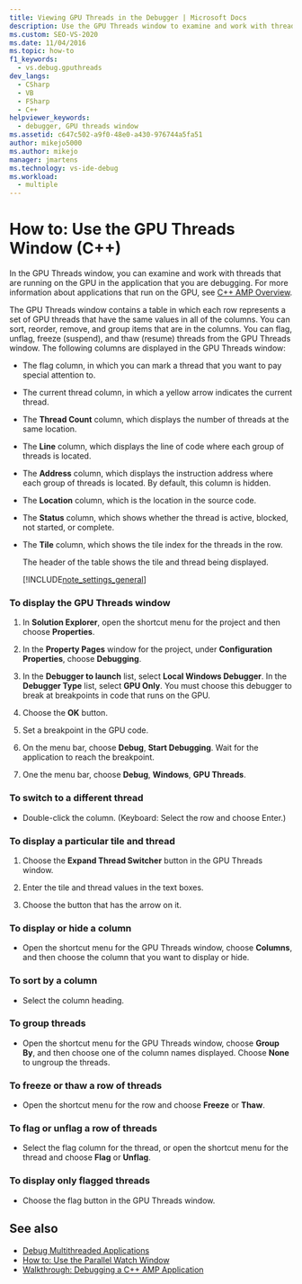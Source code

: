 ```yaml
---
title: Viewing GPU Threads in the Debugger | Microsoft Docs
description: Use the GPU Threads window to examine and work with threads that are running on the GPU in the application that you are debugging in Visual Studio.
ms.custom: SEO-VS-2020
ms.date: 11/04/2016
ms.topic: how-to
f1_keywords: 
  - vs.debug.gputhreads
dev_langs: 
  - CSharp
  - VB
  - FSharp
  - C++
helpviewer_keywords: 
  - debugger, GPU threads window
ms.assetid: c647c502-a9f0-48e0-a430-976744a5fa51
author: mikejo5000
ms.author: mikejo
manager: jmartens
ms.technology: vs-ide-debug
ms.workload: 
  - multiple
---
```

# How to: Use the GPU Threads Window (C++)
In the GPU Threads window, you can examine and work with threads that are running on the GPU in the application that you are debugging. For more information about applications that run on the GPU, see [C++ AMP Overview](/cpp/parallel/amp/cpp-amp-overview).

 The GPU Threads window contains a table in which each row represents a set of GPU threads that have the same values in all of the columns. You can sort, reorder, remove, and group items that are in the columns. You can flag, unflag, freeze (suspend), and thaw (resume) threads from the GPU Threads window. The following columns are displayed in the GPU Threads window:

- The flag column, in which you can mark a thread that you want to pay special attention to.

- The current thread column, in which a yellow arrow indicates the current thread.

- The **Thread Count** column, which displays the number of threads at the same location.

- The **Line** column, which displays the line of code where each group of threads is located.

- The **Address** column, which displays the instruction address where each group of threads is located. By default, this column is hidden.

- The **Location** column, which is the location in the source code.

- The **Status** column, which shows whether the thread is active, blocked, not started, or complete.

- The **Tile** column, which shows the tile index for the threads in the row.

  The header of the table shows the tile and thread being displayed.

  [!INCLUDE[note_settings_general](../data-tools/includes/note_settings_general_md.md)]

### To display the GPU Threads window

1. In **Solution Explorer**, open the shortcut menu for the project and then choose **Properties**.

2. In the **Property Pages** window for the project, under **Configuration Properties**, choose **Debugging**.

3. In the **Debugger to launch** list, select **Local Windows Debugger**. In the **Debugger Type** list, select **GPU Only**. You must choose this debugger to break at breakpoints in code that runs on the GPU.

4. Choose the **OK** button.

5. Set a breakpoint in the GPU code.

6. On the menu bar, choose **Debug**, **Start Debugging**. Wait for the application to reach the breakpoint.

7. One the menu bar, choose **Debug**, **Windows**, **GPU Threads**.

### To switch to a different thread

- Double-click the column. (Keyboard: Select the row and choose Enter.)

### To display a particular tile and thread

1. Choose the **Expand Thread Switcher** button in the GPU Threads window.

2. Enter the tile and thread values in the text boxes.

3. Choose the button that has the arrow on it.

### To display or hide a column

- Open the shortcut menu for the GPU Threads window, choose **Columns**, and then choose the column that you want to display or hide.

### To sort by a column

- Select the column heading.

### To group threads

- Open the shortcut menu for the GPU Threads window, choose **Group By**, and then choose one of the column names displayed. Choose **None** to ungroup the threads.

### To freeze or thaw a row of threads

- Open the shortcut menu for the row and choose **Freeze** or **Thaw**.

### To flag or unflag a row of threads

- Select the flag column for the thread, or open the shortcut menu for the thread and choose **Flag** or **Unflag**.

### To display only flagged threads

- Choose the flag button in the GPU Threads window.

## See also
- [Debug Multithreaded Applications](../debugger/debug-multithreaded-applications-in-visual-studio.md)
- [How to: Use the Parallel Watch Window](../debugger/how-to-use-the-parallel-watch-window.md)
- [Walkthrough: Debugging a C++ AMP Application](/cpp/parallel/amp/walkthrough-debugging-a-cpp-amp-application)